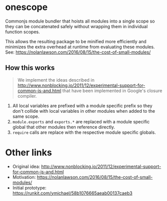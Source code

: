 # onescope

Commonjs module bundler that hoists all modules into a single scope so they can
be concatenated safely without wrapping them in individual function scopes.

This allows the resulting package to be minified more efficiently and minimizes
the extra overhead at runtime from evaluating these modules. See:
https://nolanlawson.com/2016/08/15/the-cost-of-small-modules/

## How this works

> We implement the ideas described in
> http://www.nonblocking.io/2011/12/experimental-support-for-common-js-and.html
> that have been implemented in Google's closure compiler.

1. All local variables are prefixed with a module specific prefix so they don't
   collide with local variables in other modules when added to the same scope.
2. `module.exports` and `exports.*` are replaced with a module specific global
   that other modules then reference directly.
3. `require` calls are replace with the respective module specific globals.


# Other links
- Original idea: http://www.nonblocking.io/2011/12/experimental-support-for-common-js-and.html
- Motivation: https://nolanlawson.com/2016/08/15/the-cost-of-small-modules/
- Initial prototype: https://runkit.com/ymichael/58b1076665aeab00137caeb3
